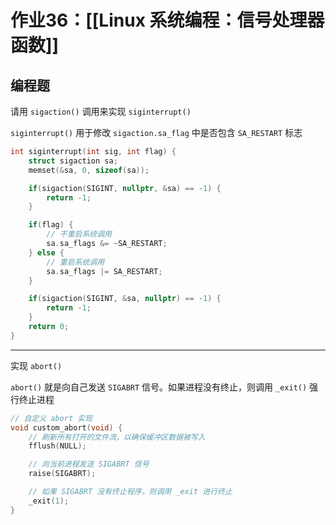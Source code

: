 # 作业36：[[Linux 系统编程：信号处理器函数]]


## 编程题

请用 `sigaction()` 调用来实现 `siginterrupt()`

`siginterrupt()` 用于修改 `sigaction.sa_flag` 中是否包含 `SA_RESTART` 标志

```c 
int siginterrupt(int sig, int flag) {
    struct sigaction sa;
    memset(&sa, 0, sizeof(sa));

    if(sigaction(SIGINT, nullptr, &sa) == -1) {
        return -1;
    }

    if(flag) {
        // 不重启系统调用
        sa.sa_flags &= ~SA_RESTART;
    } else {
	    // 重启系统调用
        sa.sa_flags |= SA_RESTART;
    }

    if(sigaction(SIGINT, &sa, nullptr) == -1) {
        return -1;
    }
    return 0;
}
```

---

实现 `abort()` 

`abort()` 就是向自己发送 `SIGABRT` 信号。如果进程没有终止，则调用 `_exit()` 强行终止进程
 
```c
// 自定义 abort 实现
void custom_abort(void) {
    // 刷新所有打开的文件流，以确保缓冲区数据被写入
    fflush(NULL);

    // 向当前进程发送 SIGABRT 信号
    raise(SIGABRT);

    // 如果 SIGABRT 没有终止程序，则调用 _exit 进行终止
    _exit(1);
}
```


